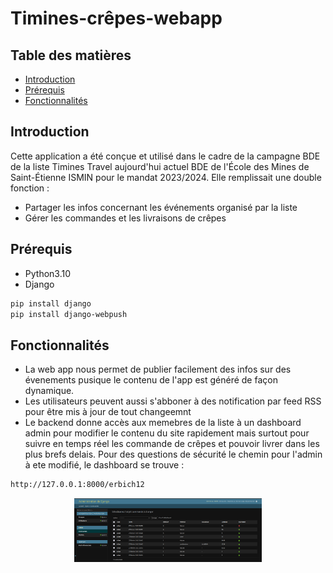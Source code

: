 # Timines-crêpes-webapp

## Table des matières
- [Introduction](#introduction)
- [Prérequis](#prérequis)
- [Fonctionnalités](#fonctionnalités)

## Introduction
Cette application a été conçue et utilisé dans le cadre de la campagne BDE de la liste Timines Travel 
aujourd'hui actuel BDE de l'École des Mines de Saint-Étienne ISMIN pour le mandat 2023/2024.
Elle remplissait une double fonction : 
  - Partager les infos concernant les événements organisé par la liste
  - Gérer les commandes et les livraisons de crêpes

## Prérequis
- Python3.10
- Django
```bash
pip install django
pip install django-webpush
```

## Fonctionnalités
* La web app nous permet de publier facilement des infos sur des évenements pusique le contenu de l'app est généré de façon dynamique. 
* Les utilisateurs peuvent aussi s'abboner à des notification par feed RSS pour être mis à jour de tout changeemnt
* Le backend donne accès aux memebres de la liste à un dashboard admin pour modifier le contenu du site rapidement mais surtout pour suivre en temps
réel les commande de crêpes et pouvoir livrer dans les plus brefs delais. Pour des questions de sécurité le chemin pour l'admin à ete modifié, le
dashboard se trouve :
```bash
http://127.0.0.1:8000/erbich12
```
<p align="center">
  <img src="screenshots/11.png" width="300" >
</p>
